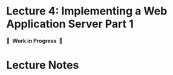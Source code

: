 # Lecture 4: Implementing a Web Application Server Part 1

**🚧  Work in Progress  🚧**

# Lecture Notes
